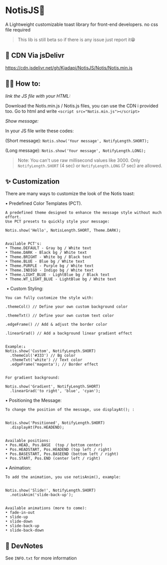 # NotisJS🍞

A Lightweight customizable toast library for front-end developers. no css file required
> This lib is still beta so if there is any issue just report it😁

## 🔗 CDN Via jsDelivr
https://cdn.jsdelivr.net/gh/Kjadapi/NotisJS/Notis/Notis.min.js

## 👨‍💻 How to:
*link the JS file with your HTML:* 

Download the Notis.min.js / Notis.js files, you can use the CDN i provided too. Go to html and write 
`<script src="Notis.min.js"></script>` 

*Show message:*

In your JS file write these codes: 

(Short message):
`Notis.show('Your message', NotifyLength.SHORT);`

(Long message):
`Notis.show('Your message', NotifyLength.LONG);`

> Note: You can't use raw millisecond values like 3000. Only `NotifyLength.SHORT` (4 sec) or `NotifyLength.LONG` (7 sec) are allowed.

## ✨ Customization 

There are many ways to customize the look of the Notis toast:

• Predefined Color Templates (PCT). 
    
    A predefined theme designed to enhance the message style without much effort.
    Use PCT presets to quickly style your message:
    
    Notis.show('Hello', NotisLength.SHORT, Theme.DARK);

    
    Available PCT's:
    • Theme.DEFAULT - Gray bg / White text
    • Theme.DARK - Black bg / White text
    • Theme.BRIGHT - White bg / Black text
    • Theme.BLUE - Blue bg / White text
    • Theme.PURPLE - Purple bg / White text
    • Theme.INDIGO - Indigo bg / White text
    • Theme.LIGHT_BLUE - LightBlue bg / Black text
    • Theme.WT_LIGHT_BLUE - LightBlue bg / White text
  ️
• Custom Styling:
    
    You can fully customize the style with:
    
    .themeCol() // Define your own custom background color 
    
    .themeTxt() // Define your own custom text color
    
    .edgeFrame() // Add & adjust the border color
    
    .linearGrad() // Add a background linear gradient effect

    
    Example:↓
    Notis.show('Custom', NotifyLength.SHORT)
      .themeCol('#333') // Bg color
      .themeTxt('white') // Text color
      .edgeFrame('magenta'); // Border effect

    
    For gradient background:
    
    Notis.show('Gradient', NotifyLength.SHORT)
      .linearGrad('to right', 'blue', 'cyan');
    
• Positioning the Message:

    To change the position of the message, use displayAt(); :

    
    Notis.show('Positioned', NotifyLength.SHORT)
      .displayAt(Pos.HEADEND);

    
    Available positions:
    • Pos.HEAD, Pos.BASE  (top / bottom center)
    • Pos.HEADSTART, Pos.HEADEND (top left / right)
    • Pos.BASESTART, Pos.BASEEND (bottom left / right)
    • Pos.START, Pos.END (center left / right)

  
• Animation:
   
    To add the animation, you use notisAnim(), example:

    
    Notis.show('Slide!', NotifyLength.SHORT)
      .notisAnim('slide-back-up');

    
    Available animations (more to come):
    • fade-in-out
    • slide-up
    • slide-down
    • slide-back-up
    • slide-back-down

## 📝 DevNotes 
See `INFO.txt` for more information
